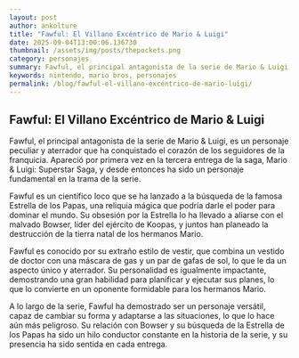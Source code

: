 ```yaml
--- 
layout: post 
author: ankolture 
title: "Fawful: El Villano Excéntrico de Mario & Luigi"
date: 2025-09-04T13:00:06.136730 
thumbnail: /assets/img/posts/thepockets.png
category: personajes 
summary: Fawful, el principal antagonista de la serie de Mario & Luigi, es un personaje peculiar y aterrador que ha conquistado el corazón de los seguidores de...
keywords: nintendo, mario bros, personajes 
permalink: /blog/fawful-el-villano-excéntrico-de-mario-luigi/ 
--- 
```


## Fawful: El Villano Excéntrico de Mario & Luigi

Fawful, el principal antagonista de la serie de Mario & Luigi, es un personaje peculiar y aterrador que ha conquistado el corazón de los seguidores de la franquicia. Apareció por primera vez en la tercera entrega de la saga, Mario & Luigi: Superstar Saga, y desde entonces ha sido un personaje fundamental en la trama de la serie.

Fawful es un científico loco que se ha lanzado a la búsqueda de la famosa Estrella de los Papas, una reliquia mágica que podría darle el poder para dominar el mundo. Su obsesión por la Estrella lo ha llevado a aliarse con el malvado Bowser, líder del ejército de Koopas, y juntos han planeado la destrucción de la tierra natal de los hermanos Mario.

Fawful es conocido por su extraño estilo de vestir, que combina un vestido de doctor con una máscara de gas y un par de gafas de sol, lo que le da un aspecto único y aterrador. Su personalidad es igualmente impactante, demostrando una gran habilidad para planificar y ejecutar sus planes, lo que lo convierte en un oponente formidable para los hermanos Mario.

A lo largo de la serie, Fawful ha demostrado ser un personaje versátil, capaz de cambiar su forma y adaptarse a las situaciones, lo que lo hace aún más peligroso. Su relación con Bowser y su búsqueda de la Estrella de los Papas ha sido un hilo conductor constante en la historia de la serie, y su presencia ha sido sentida en cada entrega.
